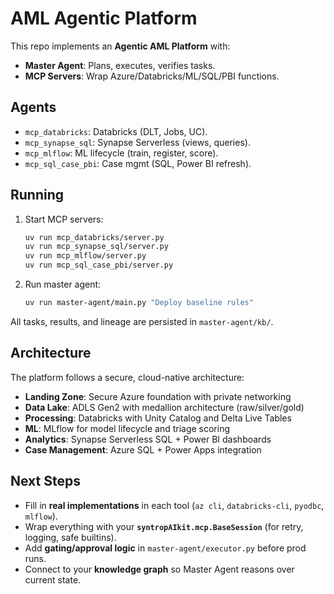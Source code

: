 # AML Agentic Platform

This repo implements an **Agentic AML Platform** with:
- **Master Agent**: Plans, executes, verifies tasks.
- **MCP Servers**: Wrap Azure/Databricks/ML/SQL/PBI functions.

## Agents
- `mcp_databricks`: Databricks (DLT, Jobs, UC).
- `mcp_synapse_sql`: Synapse Serverless (views, queries).
- `mcp_mlflow`: ML lifecycle (train, register, score).
- `mcp_sql_case_pbi`: Case mgmt (SQL, Power BI refresh).

## Running
1. Start MCP servers:
   ```bash
   uv run mcp_databricks/server.py
   uv run mcp_synapse_sql/server.py
   uv run mcp_mlflow/server.py
   uv run mcp_sql_case_pbi/server.py
   ```

2. Run master agent:
   ```bash
   uv run master-agent/main.py "Deploy baseline rules"
   ```

All tasks, results, and lineage are persisted in `master-agent/kb/`.

## Architecture

The platform follows a secure, cloud-native architecture:

- **Landing Zone**: Secure Azure foundation with private networking
- **Data Lake**: ADLS Gen2 with medallion architecture (raw/silver/gold)
- **Processing**: Databricks with Unity Catalog and Delta Live Tables
- **ML**: MLflow for model lifecycle and triage scoring
- **Analytics**: Synapse Serverless SQL + Power BI dashboards
- **Case Management**: Azure SQL + Power Apps integration

## Next Steps
- Fill in **real implementations** in each tool (`az cli`, `databricks-cli`, `pyodbc`, `mlflow`).
- Wrap everything with your **`syntropAIkit.mcp.BaseSession`** (for retry, logging, safe builtins).
- Add **gating/approval logic** in `master-agent/executor.py` before prod runs.
- Connect to your **knowledge graph** so Master Agent reasons over current state.
